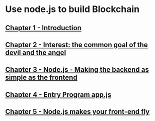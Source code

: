 # Use node.js to build Blockchain

## [Chapter 1 - Introduction](https://github.com/blockchain-ebook/nodejs-blockchain/tree/master/chapter1)

## [Chapter 2 - Interest: the common goal of the devil and the angel](https://github.com/blockchain-ebook/nodejs-blockchain/tree/master/chapter2)

## [Chapter 3 - Node.js - Making the backend as simple as the frontend](https://github.com/blockchain-ebook/nodejs-blockchain/tree/master/chapter3)

## [Chapter 4 - Entry Program app.js](https://github.com/blockchain-ebook/nodejs-blockchain/tree/master/chapter4)

## [Chapter 5 - Node.js makes your front-end fly](https://github.com/blockchain-ebook/nodejs-blockchain/tree/master/chapter5)



